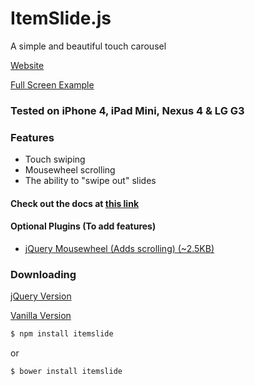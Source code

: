 ItemSlide.js
===================

A simple and beautiful touch carousel

[Website](http://itemslide.github.io/)

[Full Screen Example](http://itemslide.github.io/examples/fullscreen_navigation/)

### Tested on iPhone 4, iPad Mini, Nexus 4 & LG G3

### Features
- Touch swiping
- Mousewheel scrolling
- The ability to "swipe out" slides


#### Check out the docs at [this link](http://itemslide.github.io/docs)


#### Optional Plugins (To add features)
- [jQuery Mousewheel (Adds scrolling) (~2.5KB)](http://itemslide.github.io/dependencies/jquery.mousewheel.min.js)


### Downloading

[jQuery Version](http://itemslide.github.io/dist/itemslide.min.js)

[Vanilla Version](http://itemslide.github.io/dist/itemslide.vanilla.min.js)

```bash
$ npm install itemslide
```
or
```bash
$ bower install itemslide
```